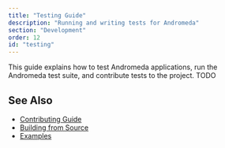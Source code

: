 ```yaml
---
title: "Testing Guide"
description: "Running and writing tests for Andromeda"
section: "Development"
order: 12
id: "testing"
---
```


This guide explains how to test Andromeda applications, run the Andromeda test
suite, and contribute tests to the project. TODO

## See Also

- [Contributing Guide](/docs/contributing)
- [Building from Source](/docs/building)
- [Examples](/docs/examples/)

